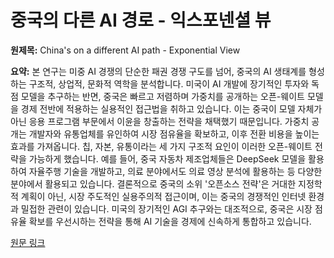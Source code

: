 # 중국의 다른 AI 경로 - 익스포넨셜 뷰

**원제목:** China's on a different AI path - Exponential View

**요약:** 본 연구는 미중 AI 경쟁의 단순한 패권 경쟁 구도를 넘어, 중국의 AI 생태계를 형성하는 구조적, 상업적, 문화적 역학을 분석합니다.  미국이 AI 개발에 장기적인 투자와 독점 모델을 추구하는 반면, 중국은 빠르고 저렴하며 가중치를 공개하는 오픈-웨이트 모델을 경제 전반에 적용하는 실용적인 접근법을 취하고 있습니다. 이는 중국이 모델 자체가 아닌 응용 프로그램 부문에서 이윤을 창출하는 전략을 채택했기 때문입니다.  가중치 공개는 개발자와 유통업체를 유인하여 시장 점유율을 확보하고, 이후 전환 비용을 높이는 효과를 가져옵니다.  칩, 자본, 유통이라는 세 가지 구조적 요인이 이러한 오픈-웨이트 전략을 가능하게 했습니다.  예를 들어, 중국 자동차 제조업체들은 DeepSeek 모델을 활용하여 자율주행 기술을 개발하고, 의료 분야에서도 의료 영상 분석에 활용하는 등 다양한 분야에서 활용되고 있습니다.  결론적으로 중국의 소위 '오픈소스 전략'은 거대한 지정학적 계획이 아닌, 시장 주도적인 실용주의적 접근이며, 이는 중국의 경쟁적인 인터넷 환경과 밀접한 관련이 있습니다.  미국의 장기적인 AGI 추구와는 대조적으로, 중국은 시장 점유율 확보를 우선시하는 전략을 통해 AI 기술을 경제에 신속하게 통합하고 있습니다.

[원문 링크](https://www.exponentialview.co/p/chinas-different-ai-path)
